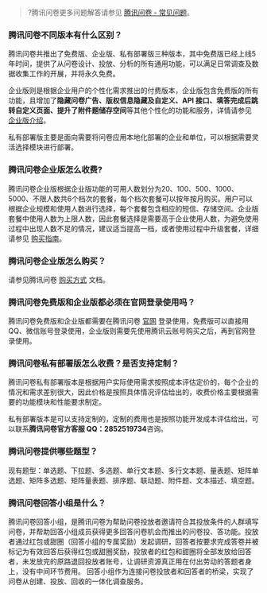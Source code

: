 >?腾讯问卷更多问题解答请参见 [腾讯问卷 - 常见问题](https://wj.qq.com/article/category-10.html?&page=1)。

### 腾讯问卷不同版本有什么区别？

腾讯问卷共推出了免费版、企业版、私有部署版三种版本，其中免费版已经上线5年时间，提供了从问卷设计、投放、分析的所有通用功能，可以满足日常调查及数据收集工作的开展，并将永久免费。

企业版则是根据企业用户的个性化需求推出的付费版本，企业版包含免费版的所有功能，且增加了**隐藏问卷广告、版权信息隐藏及自定义、API 接口、填答完成后跳转自定义页面、提升了附件题储存空间**等其他个性化的功能和服务，详情请参见 [企业版介绍](https://wj.qq.com/enterprise.html )。

私有部署版主要是面向需要将问卷应用本地化部署的企业和单位，可以根据需要灵活选择模块进行部署。
 
### 腾讯问卷企业版怎么收费?

腾讯问卷企业版根据企业版功能的可用人数划分为20、100、500、1000、5000、不限人数共6个档次的套餐，每个档次套餐可以按年按月购买。用户可以根据企业规模和使用人数进行选择，每个套餐包含相应的短信、存储空间。企业版套餐中使用人数为上限人数，因此套餐选择是需要高于企业使用人数，为避免使用过程中出现人数不足的情况，建议适当提高一档，或者使用过程中升级套餐，详细请参见 [购买指南](https://cloud.tencent.com/document/product/1304/49134)。

### 腾讯问卷企业版怎么购买？ 
请参见腾讯问卷 [购买方式](https://cloud.tencent.com/document/product/1304/49136) 文档。

### 腾讯问卷免费版和企业版都必须在官网登录使用吗？
腾讯问卷免费版和企业版都需要在腾讯问卷 [官网](https://wj.qq.com/) 登录使用，免费版可以直接用 QQ、微信账号登录使用，企业版则需要先使用腾讯云账号购买之后，再到官网登录使用。

### 腾讯问卷私有部署版怎么收费？是否支持定制？ 
腾讯问卷私有部署版本是根据用户实际使用需求按照成本评估定价的，每个企业的情况和需求差别很大，因此价格是按照具体情况评估给出的，收费价格主要根据需要的功能模块和性能要求制定。

私有部署版本是可以支持定制的，定制的费用也是按照功能开发成本评估给出，可以联系**腾讯问卷官方客服 QQ：2852519734**咨询。

### 腾讯问卷提供哪些题型？
现有题型：单选题、下拉题、多选题、单行文本题、多行文本题、量表题、矩阵单选题、矩阵多选题、矩阵量表题、排序题、联动题、附件题、文本描述、填空题。

### 腾讯问卷回答小组是什么？
腾讯问卷回答小组，是腾讯问卷为帮助问卷投放者邀请符合其投放条件的人群填写问卷，并帮助回答小组成员获得更多回答问卷机会而推出的问卷投、答功能。投放者通过红包或甜圈（回答小组的专属奖励）发起调研，回答者按要求完成答卷并被标记为有效回答后获得红包或甜圈奖励，投放者的红包和甜圈将全部发放给回答者，未发放完的原路退回投放者账号，让调研资源真正用在付出劳动的答题者身上，没有中间环节费用。
回答小组作为连接问卷投放者和回答者的桥梁，实现了问卷从创建、投放、回收的一体化调查服务。
